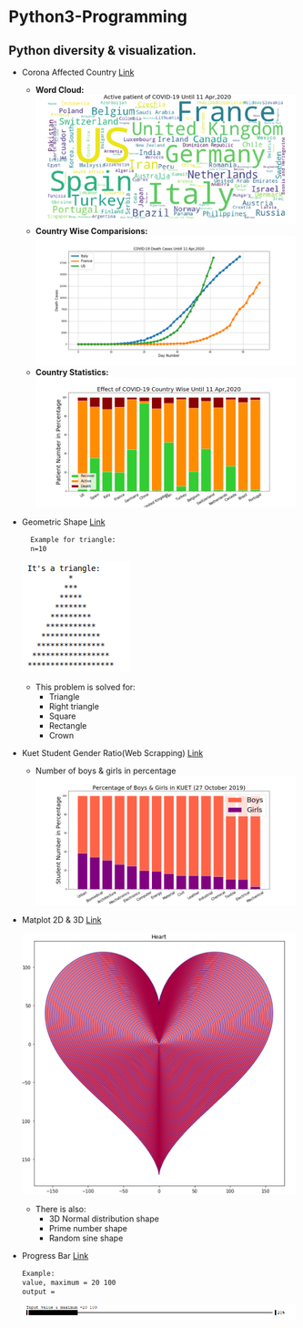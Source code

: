 # Python3-Programming #

## Python diversity & visualization. ##

*  Corona Affected Country [ Link ](https://github.com/Mazhar004/Python-Programming/tree/master/Corona%20Affected%20Country)
   * **Word Cloud:**
    ![Word Cloud](https://github.com/Mazhar004/Python-Programming/blob/master/Corona%20Affected%20Country/Images/Corona%20Stats%20Country%20wise.png)
   * **Country Wise Comparisions:**
    ![Country Comparisions](https://github.com/Mazhar004/Python-Programming/blob/master/Corona%20Affected%20Country/Images/COVID-19%20Death%20Cases%20Comparision%20Graph%20in%20Italy%20France%20US.png)
   * **Country Statistics:**
    ![Country Statistics](https://github.com/Mazhar004/Python-Programming/blob/master/Corona%20Affected%20Country/Images/Corona.png)


* Geometric Shape [ Link ](https://github.com/Mazhar004/Python-Programming/tree/master/Geometric%20Shape)
  ``` 
    Example for triangle:
    n=10 
  ```
  ![A triangle ](https://github.com/Mazhar004/Python-Programming/blob/master/Geometric%20Shape/Triangle.png)
    
   * This problem is solved for:
      * Triangle
      * Right triangle
      * Square
      * Rectangle
      * Crown
* Kuet Student Gender Ratio(Web Scrapping) [ Link ](https://github.com/Mazhar004/Python-Programming/tree/master/Kuet%20Student%20Gender%20Ratio)
  * Number of boys & girls in percentage
  ![Gender ratio](https://github.com/Mazhar004/Python-Programming/blob/master/Kuet%20Student%20Gender%20Ratio/Kuet%20Boys%20Vs%20Girls.png)
  
* Matplot 2D & 3D [ Link ](https://github.com/Mazhar004/Python-Programming/tree/master/Matplot%202D%20%26%203D)

  ![ Heart ](https://github.com/Mazhar004/Python-Programming/blob/master/Matplot%202D%20%26%203D/Image/heart.png)
  * There is also:
      * 3D Normal distribution shape
      * Prime number shape
      * Random sine shape
  
* Progress Bar [ Link ](https://github.com/Mazhar004/Python-Programming/tree/master/Progress%20Bar)
  ```
  Example:
  value, maximum = 20 100
  output = 
  ```
  ![ Progress Bar ](https://github.com/Mazhar004/Python-Programming/blob/master/Progress%20Bar/progress%20bar.png)
